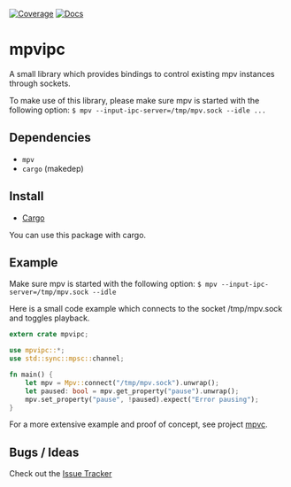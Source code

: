 [![Coverage](https://pvv.ntnu.no/~oysteikt/gitea/mpvipc/master/coverage/badges/for_the_badge.svg)](https://pvv.ntnu.no/~oysteikt/gitea/mpvipc/master/coverage/src/)
[![Docs](https://img.shields.io/badge/docs-blue?style=for-the-badge&logo=rust)](https://pvv.ntnu.no/~oysteikt/gitea/mpvipc/master/docs/mpvipc/)

# mpvipc

A small library which provides bindings to control existing mpv instances through sockets.

To make use of this library, please make sure mpv is started with the following option:
`
$ mpv --input-ipc-server=/tmp/mpv.sock --idle ...
`

## Dependencies

- `mpv`
- `cargo` (makedep)

## Install

- [Cargo](https://crates.io/crates/mpvipc)

You can use this package with cargo.

## Example

Make sure mpv is started with the following option:
`
$ mpv --input-ipc-server=/tmp/mpv.sock --idle
`

Here is a small code example which connects to the socket /tmp/mpv.sock and toggles playback.

```rust
extern crate mpvipc;

use mpvipc::*;
use std::sync::mpsc::channel;

fn main() {
    let mpv = Mpv::connect("/tmp/mpv.sock").unwrap();
    let paused: bool = mpv.get_property("pause").unwrap();
    mpv.set_property("pause", !paused).expect("Error pausing");
}
```

For a more extensive example and proof of concept, see project [mpvc](https://gitlab.com/mpv-ipc/mpvc).

## Bugs / Ideas

Check out the [Issue Tracker](https://gitlab.com/mpv-ipc/mpvipc/issues)
